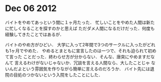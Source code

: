 # Dec 06 2012

バイトをやめてあっという間に１ヶ月たった．
忙しいことをやめた人間は新たに忙しくなることを探すのかと思えば
ただダメ人間になるだけだった．何度も経験してきたことではあるが．

バイトのやめ方がひどい．
大学に入って2年間で3つのサークルに入ったがどれも1ヶ月でやめた．
やめるとまともに宣言したのは一つで、それも迫られて初めて言った
ことだった．終わらせ方が分からない．そんな、唐突にやめますだなんて
言えるわけがないじゃないか．冗談を言える人間なら、大したことじゃ
ないんだよという雰囲気を作りながら簡単に言えるのだろうか．
バイト先には退院の目処のつかないという入院をしたことにした．

